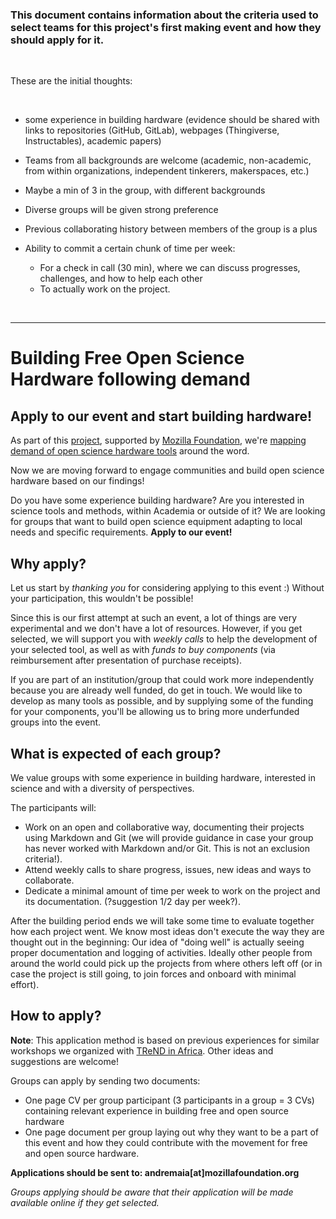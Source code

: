 ### This document contains information about the criteria used to select teams for this project's first making event and how they should apply for it.

<br>

These are the initial thoughts:

<br>

- some experience in building hardware (evidence should be shared with links to repositories (GitHub, GitLab), webpages (Thingiverse, Instructables), academic papers)
- Teams from all backgrounds are welcome (academic, non-academic, from within organizations, independent tinkerers, makerspaces, etc.)
- Maybe a min of 3 in the group, with different backgrounds
- Diverse groups will be given strong preference
- Previous collaborating history between members of the group is a plus

- Ability to commit a certain chunk of time per week:
  - For a check in call (30 min), where we can discuss progresses, challenges, and how to help each other
  - To actually work on the project.
 
 <br>

---
# Building Free Open Science Hardware following demand
## Apply to our event and start building hardware!

As part of this [project](https://fosh-following-demand.github.io/), supported by [Mozilla Foundation](https://medium.com/read-write-participate/the-state-of-open-science-and-whats-ahead-ce2718689281), we're [mapping demand of open science hardware tools](http://bit.ly/BFOSH) around the word.

Now we are moving forward to engage communities and build open science hardware based on our findings!

Do you have some experience building hardware? Are you interested in science tools and methods, within Academia or outside of it? We are looking for groups that want to build open science equipment adapting to local needs and specific requirements. **Apply to our event!** 

## Why apply?
Let us start by *thanking you* for considering applying to this event :) Without your participation, this wouldn't be possible!

Since this is our first attempt at such an event, a lot of things are very experimental and we don't have a lot of resources. However, if you get selected, we will support you with *weekly calls* to help the development of your selected tool, as well as with *funds to buy components* (via reimbursement after presentation of purchase receipts).

If you are part of an institution/group that could work more independently because you are already well funded, do get in touch. We would like to develop as many tools as possible, and by supplying some of the funding for your components, you'll be allowing us to bring more underfunded groups into the event.

## What is expected of each group?
We value groups with some experience in building hardware, interested in science and with a diversity of perspectives.

The participants will:
- Work on an open and collaborative way, documenting their projects using Markdown and Git (we will provide guidance in case your group has never worked with Markdown and/or Git. This is not an exclusion criteria!).
- Attend weekly calls to share progress, issues, new ideas and ways to collaborate.
- Dedicate a minimal amount of time per week to work on the project and its documentation. (?suggestion 1/2 day per week?).

After the building period ends we will take some time to evaluate together how each project went. We know most ideas don't execute the way they are thought out in the beginning: Our idea of "doing well" is actually seeing proper documentation and logging of activities. Ideally other people from around the world could pick up the projects from where others left off (or in case the project is still going, to join forces and onboard with minimal effort).

## How to apply?

**Note**: This application method is based on previous experiences for similar workshops we organized with [TReND in Africa](trendinafrica.org). Other ideas and suggestions are welcome!

Groups can apply by sending two documents:

- One page CV per group participant (3 participants in a group = 3 CVs) containing relevant experience in building free and open source hardware
- One page document per group laying out why they want to be a part of this event and how they could contribute with the movement for free and open source hardware.

**Applications should be sent to: andremaia[at]mozillafoundation.org**

*Groups applying should be aware that their application will be made available online if they get selected.*
